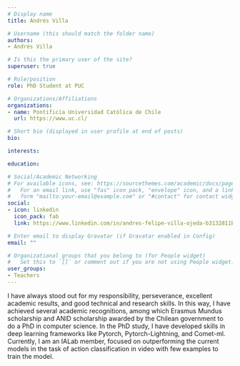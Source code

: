 ```yaml
---
# Display name
title: Andrés Villa

# Username (this should match the folder name)
authors:
- Andrés Villa

# Is this the primary user of the site?
superuser: true

# Role/position
role: PhD Student at PUC

# Organizations/Affiliations
organizations:
- name: Pontificia Universidad Católica de Chile
  url: https://www.uc.cl/

# Short bio (displayed in user profile at end of posts)
bio: 

interests:

education:

# Social/Academic Networking
# For available icons, see: https://sourcethemes.com/academic/docs/page-builder/#icons
#   For an email link, use "fas" icon pack, "envelope" icon, and a link in the
#   form "mailto:your-email@example.com" or "#contact" for contact widget.
social:
- icon: linkedin
  icon_pack: fab
  link: https://www.linkedin.com/in/andres-felipe-villa-ojeda-b3132811b/

# Enter email to display Gravatar (if Gravatar enabled in Config)
email: ""

# Organizational groups that you belong to (for People widget)
#   Set this to `[]` or comment out if you are not using People widget.
user_groups:
- Teachers
---
```


I have always stood out for my responsibility, perseverance, excellent academic results, and good technical and research skills. In this way, I have achieved several academic recognitions, among which Erasmus Mundus scholarship and ANID scholarship awarded by the Chilean government to do a PhD in computer science. In the PhD study, I have developed skills in deep learning frameworks like Pytorch, Pytorch-Lightning, and Comet-ml. Currently, I am an IALab member, focused on outperforming the current models in the task of action classification in video with few examples to train the model.

